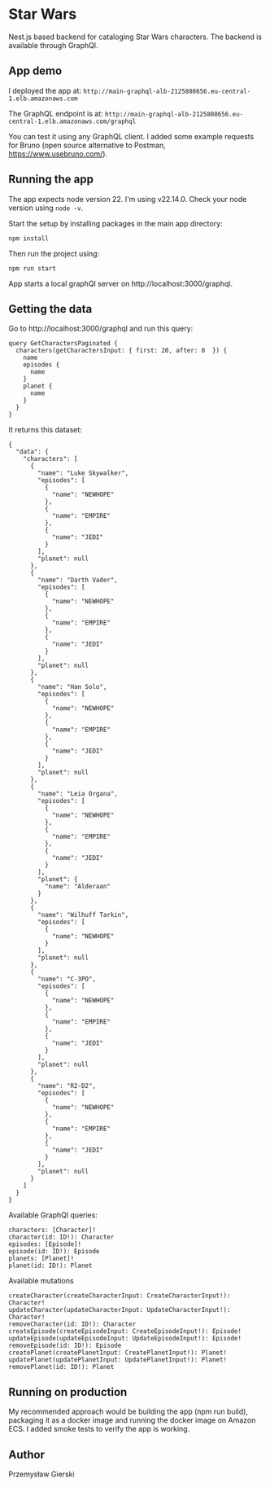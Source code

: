 # Star Wars

Nest.js based backend for cataloging Star Wars characters. The backend is available through GraphQl.

## App demo
I deployed the app at:
```http://main-graphql-alb-2125808656.eu-central-1.elb.amazonaws.com```

The GraphQL endpoint is at:
```http://main-graphql-alb-2125808656.eu-central-1.elb.amazonaws.com/graphql```

You can test it using any GraphQL client. I added some example requests for Bruno (open source alternative to Postman, https://www.usebruno.com/).

## Running the app

The app expects node version 22. I'm using v22.14.0. Check your node version using `node -v`.

Start the setup by installing packages in the main app directory:

```
npm install
```

Then run the project using:

```
npm run start
```

App starts a local graphQl server on http://localhost:3000/graphql.

## Getting the data

Go to http://localhost:3000/graphql and run this query:

```
query GetCharactersPaginated {
  characters(getCharactersInput: { first: 20, after: 0  }) {
    name
    episodes {
      name
    }
    planet {
      name
    }
  }
}
```

It returns this dataset:

```
{
  "data": {
    "characters": [
      {
        "name": "Luke Skywalker",
        "episodes": [
          {
            "name": "NEWHOPE"
          },
          {
            "name": "EMPIRE"
          },
          {
            "name": "JEDI"
          }
        ],
        "planet": null
      },
      {
        "name": "Darth Vader",
        "episodes": [
          {
            "name": "NEWHOPE"
          },
          {
            "name": "EMPIRE"
          },
          {
            "name": "JEDI"
          }
        ],
        "planet": null
      },
      {
        "name": "Han Solo",
        "episodes": [
          {
            "name": "NEWHOPE"
          },
          {
            "name": "EMPIRE"
          },
          {
            "name": "JEDI"
          }
        ],
        "planet": null
      },
      {
        "name": "Leia Organa",
        "episodes": [
          {
            "name": "NEWHOPE"
          },
          {
            "name": "EMPIRE"
          },
          {
            "name": "JEDI"
          }
        ],
        "planet": {
          "name": "Alderaan"
        }
      },
      {
        "name": "Wilhuff Tarkin",
        "episodes": [
          {
            "name": "NEWHOPE"
          }
        ],
        "planet": null
      },
      {
        "name": "C-3PO",
        "episodes": [
          {
            "name": "NEWHOPE"
          },
          {
            "name": "EMPIRE"
          },
          {
            "name": "JEDI"
          }
        ],
        "planet": null
      },
      {
        "name": "R2-D2",
        "episodes": [
          {
            "name": "NEWHOPE"
          },
          {
            "name": "EMPIRE"
          },
          {
            "name": "JEDI"
          }
        ],
        "planet": null
      }
    ]
  }
}
```

Available GraphQl queries:

```
characters: [Character]!
character(id: ID!): Character
episodes: [Episode]!
episode(id: ID!): Episode
planets: [Planet]!
planet(id: ID!): Planet
```

Available mutations

```
createCharacter(createCharacterInput: CreateCharacterInput!): Character!
updateCharacter(updateCharacterInput: UpdateCharacterInput!): Character!
removeCharacter(id: ID!): Character
createEpisode(createEpisodeInput: CreateEpisodeInput!): Episode!
updateEpisode(updateEpisodeInput: UpdateEpisodeInput!): Episode!
removeEpisode(id: ID!): Episode
createPlanet(createPlanetInput: CreatePlanetInput!): Planet!
updatePlanet(updatePlanetInput: UpdatePlanetInput!): Planet!
removePlanet(id: ID!): Planet
```

## Running on production
My recommended approach would be building the app (npm run build), packaging it as a docker image and running the docker image on Amazon ECS. I added smoke tests to verify the app is working.

## Author

Przemysław Gierski
